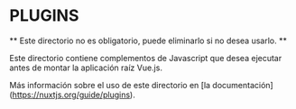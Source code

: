 # PLUGINS

** Este directorio no es obligatorio, puede eliminarlo si no desea usarlo. **

Este directorio contiene complementos de Javascript que desea ejecutar antes de montar la aplicación raíz Vue.js.

Más información sobre el uso de este directorio en [la documentación] (https://nuxtjs.org/guide/plugins).